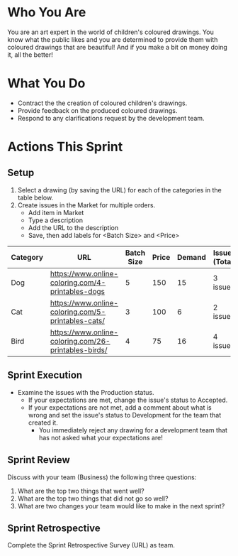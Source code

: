 # Who You Are
You are an art expert in the world of children's coloured drawings. You know what the public likes and you are determined to provide them with coloured drawings that are beautiful! And if you make a bit on money doing it, all the better!

# What You Do
- Contract the the creation of coloured children's drawings.
- Provide feedback on the produced coloured drawings.
- Respond to any clarifications request by the development team.

# Actions This Sprint
## Setup
1. Select a drawing (by saving the URL) for each of the categories in the table below.
1. Create issues in the Market for multiple orders.
   - Add item in Market
   - Type a description
   - Add the URL to the description
   - Save, then add labels for \<Batch Size> and \<Price>
   
| Category | URL | Batch Size | Price | Demand | Issues (Total) |
|-|-|-|-|-| -|
| Dog | https://www.online-coloring.com/4-printables-dogs | 5 | 150 | 15 | 3 issues |
| Cat | https://www.online-coloring.com/5-printables-cats/ | 3 | 100 | 6 | 2 issues |
| Bird | https://www.online-coloring.com/26-printables-birds/ | 4 | 75 | 16 | 4 issues |

 ## Sprint Execution
- Examine the issues with the Production status.
   - If your expectations are met, change the issue's status to Accepted.
   - If your expectations are not met, add a comment about what is wrong and set the issue's status to Development for the team that created it.
      - You immediately reject any drawing for a development team that has not asked what your expectations are!

## Sprint Review
Discuss with your team (Business) the following three questions:
1. What are the top two things that went well?
1. What are the top two things that did not go so well?
1. What are two changes your team would like to make in the next sprint?

## Sprint Retrospective
Complete the Sprint Retrospective Survey (URL) as team.
